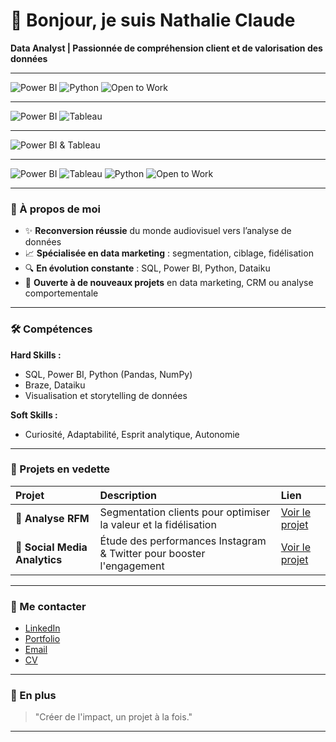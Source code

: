 # 👋 Bonjour, je suis Nathalie Claude

**Data Analyst | Passionnée de compréhension client et de valorisation des données**

---

![Power BI](https://img.shields.io/badge/Power%20BI-Data%20Visualization-yellow?style=for-the-badge&logo=powerbi&logoColor=white)
![Python](https://img.shields.io/badge/Python-Data%20Analysis-blue?style=for-the-badge&logo=python&logoColor=white)
![Open to Work](https://img.shields.io/badge/Open%20to-Opportunities-brightgreen?style=for-the-badge)

---

![Power BI](https://img.shields.io/badge/Power%20BI-Business%20Reporting-yellow?style=for-the-badge&logo=powerbi&logoColor=black)
![Tableau](https://img.shields.io/badge/Tableau-Data%20Storytelling-3182bd?style=for-the-badge&logo=tableau&logoColor=white)

---

![Power BI & Tableau](https://img.shields.io/badge/Power%20BI%20%26%20Tableau-Data%20Visualization-yellow?style=for-the-badge&logo=tableau&logoColor=white)

---

![Power BI](https://img.shields.io/badge/Power%20BI-Data%20Visualization-yellow?style=for-the-badge&logo=powerbi&logoColor=white)
![Tableau](https://img.shields.io/badge/Tableau-Data%20Visualization-3182bd?style=for-the-badge&logo=tableau&logoColor=white)
![Python](https://img.shields.io/badge/Python-Data%20Analysis-blue?style=for-the-badge&logo=python&logoColor=white)
![Open to Work](https://img.shields.io/badge/Open%20to-Opportunities-brightgreen?style=for-the-badge)

---

### 🌟 À propos de moi
- ✨ **Reconversion réussie** du monde audiovisuel vers l’analyse de données
- 📈 **Spécialisée en data marketing** : segmentation, ciblage, fidélisation
- 🔍 **En évolution constante** : SQL, Power BI, Python, Dataiku
- 🤝 **Ouverte à de nouveaux projets** en data marketing, CRM ou analyse comportementale

---

### 🛠️ Compétences

**Hard Skills :**
- SQL, Power BI, Python (Pandas, NumPy)
- Braze, Dataiku
- Visualisation et storytelling de données

**Soft Skills :**
- Curiosité, Adaptabilité, Esprit analytique, Autonomie

---

### 📂 Projets en vedette

| Projet | Description | Lien |
|:-------|:-------------|:-----|
| 🎯 **Analyse RFM** | Segmentation clients pour optimiser la valeur et la fidélisation | [Voir le projet](https://nathalie9410.github.io) |
| 📱 **Social Media Analytics** | Étude des performances Instagram & Twitter pour booster l'engagement | [Voir le projet](https://nathalie9410.github.io) |

---

### 📢 Me contacter

- [LinkedIn](https://https://linkedin.com/in/nathalie-claude.mqe/)
- [Portfolio](https://nathalie9410.github.io/)
- [Email](nathalie9410@hotmail.com)
- [CV](https://nathalie9410.github.io/assets/Resume_Nathalie_CLAUDE.pdf)

---

### 🎨 En plus
> "Créer de l'impact, un projet à la fois."

---
